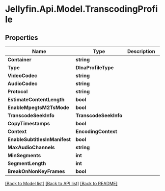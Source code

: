 
# Jellyfin.Api.Model.TranscodingProfile

## Properties

Name | Type | Description | Notes
------------ | ------------- | ------------- | -------------
**Container** | **string** |  | [optional] 
**Type** | **DlnaProfileType** |  | [optional] 
**VideoCodec** | **string** |  | [optional] 
**AudioCodec** | **string** |  | [optional] 
**Protocol** | **string** |  | [optional] 
**EstimateContentLength** | **bool** |  | [optional] 
**EnableMpegtsM2TsMode** | **bool** |  | [optional] 
**TranscodeSeekInfo** | **TranscodeSeekInfo** |  | [optional] 
**CopyTimestamps** | **bool** |  | [optional] 
**Context** | **EncodingContext** |  | [optional] 
**EnableSubtitlesInManifest** | **bool** |  | [optional] 
**MaxAudioChannels** | **string** |  | [optional] 
**MinSegments** | **int** |  | [optional] 
**SegmentLength** | **int** |  | [optional] 
**BreakOnNonKeyFrames** | **bool** |  | [optional] 

[[Back to Model list]](../README.md#documentation-for-models)
[[Back to API list]](../README.md#documentation-for-api-endpoints)
[[Back to README]](../README.md)

